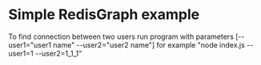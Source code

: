 # Simple RedisGraph example

To find connection between two users run program with parameters [--user1="user1 name" --user2="user2 name"] for example "node index.js --user1=1 --user2=1_1_1"
